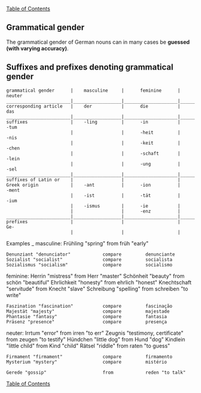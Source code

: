 [Table of Contents](Readme.md)

Grammatical gender
-

The grammatical gender of German nouns can in many cases be **guessed (with varying accuracy)**.

Suffixes and prefixes denoting grammatical gender
-

    grammatical gender      |    masculine     |      feminine      |      neuter
    ________________________|__________________|____________________|___________________
    corresponding article   |    der           |      die           |      das
    ________________________|__________________|____________________|___________________
    suffixes                |    -ling         |      -in           |      -tum
                            |                  |      -heit         |      -nis
                            |                  |      -keit         |      -chen
                            |                  |      -schaft       |      -lein
                            |                  |      -ung          |      -sel
    ________________________|__________________|____________________|___________________
    suffixes of Latin or    |                  |                    |
    Greek origin            |    -ant          |      -ion          |      -ment
                            |    -ist          |      -tät          |      -ium
                            |    -ismus        |      -ie           |
                            |                  |      -enz          |
    ________________________|__________________|____________________|___________________
    prefixes                |                  |                    |      Ge-
                            |                  |                    |

Examples
_
masculine:
    Frühling "spring"                   from            früh "early"

    Denunziant "denunciator"            compare         denunciante
    Sozialist "socialist"               compare         socialista
    Sozialismus "socialism"             compare         socialismo

feminine:
    Herrin "mistress" 		            from     		Herr "master"
	Schönheit "beauty"      	    	from		    schön "beautiful"
	Ehrlichkeit "honesty" 	            from     		ehrlich "honest"
	Knechtschaft "servitude" 	        from     		Knecht "slave"
	Schreibung "spelling"	            from 		    schreiben "to write"

	Faszination "fascination"           compare         fascinação
	Majestät "majesty"                  compare         majestade
	Phantasie "fantasy"                 compare         fantasia
	Präsenz "presence"                  compare         presença

neuter:
	Irrtum "error"               	    from 		    irren "to err"
	Zeugnis "testimony, certificate"    from 	    	zeugen "to testify"
	Hündchen "little dog" 	            from 		    Hund "dog"
	Kindlein "little child" 	        from 		    Kind "child"
	Rätsel "riddle"			            from		    raten "to guess"

	Firmament "firmament"               compare         firmamento
    Mysterium "mystery"                 compare         mistério

	Gerede "gossip" 		            from 		    reden "to talk"

[Table of Contents](Readme.md)


